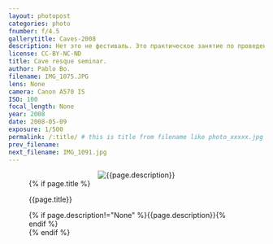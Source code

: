 ```yaml
---
layout: photopost
categories: photo
fnumber: f/4.5
gallerytitle: Caves-2008
description: Нет это не фестиваль. Это практическое занятие по проведению спасработ в пещерах.
license: CC-BY-NC-ND
title: Cave resque seminar.
author: Pablo Bo.
filename: IMG_1075.JPG
lens: None
camera: Canon A570 IS
ISO: 100
focal_length: None
year: 2008
date: 2008-05-09
exposure: 1/500
permalink: /:title/ # this is title from filename like photo_xxxxx.jpg
prev_filename: 
next_filename: IMG_1091.jpg
---
```


<figure style="">
<div id="photo" style="text-align: center;">
<img class="" src="{{ site.url }}/images/gallery/{{page.year}}/{{page.gallerytitle}}/{{page.filename}}" alt="{{page.description}}">
</div>
{% if page.title %}
<figcaption><p>{{page.title}}</p>{% if page.description!="None" %}{{page.description}}{% endif %}</figcaption>
{% endif %}
</figure>
